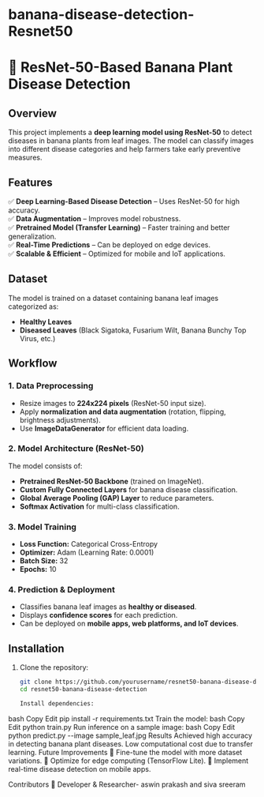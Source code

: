 # banana-disease-detection-Resnet50
# 🍌 ResNet-50-Based Banana Plant Disease Detection  

## Overview  
This project implements a **deep learning model using ResNet-50** to detect diseases in banana plants from leaf images. The model can classify images into different disease categories and help farmers take early preventive measures.  

## Features  
✅ **Deep Learning-Based Disease Detection** – Uses ResNet-50 for high accuracy.  
✅ **Data Augmentation** – Improves model robustness.  
✅ **Pretrained Model (Transfer Learning)** – Faster training and better generalization.  
✅ **Real-Time Predictions** – Can be deployed on edge devices.  
✅ **Scalable & Efficient** – Optimized for mobile and IoT applications.  

## Dataset  
The model is trained on a dataset containing banana leaf images categorized as:  
- **Healthy Leaves**  
- **Diseased Leaves** (Black Sigatoka, Fusarium Wilt, Banana Bunchy Top Virus, etc.)  

## Workflow  
### **1. Data Preprocessing**  
- Resize images to **224x224 pixels** (ResNet-50 input size).  
- Apply **normalization and data augmentation** (rotation, flipping, brightness adjustments).  
- Use **ImageDataGenerator** for efficient data loading.  

### **2. Model Architecture (ResNet-50)**  
The model consists of:  
- **Pretrained ResNet-50 Backbone** (trained on ImageNet).  
- **Custom Fully Connected Layers** for banana disease classification.  
- **Global Average Pooling (GAP) Layer** to reduce parameters.  
- **Softmax Activation** for multi-class classification.  

### **3. Model Training**  
- **Loss Function:** Categorical Cross-Entropy  
- **Optimizer:** Adam (Learning Rate: 0.0001)  
- **Batch Size:** 32  
- **Epochs:** 10  

### **4. Prediction & Deployment**  
- Classifies banana leaf images as **healthy or diseased**.  
- Displays **confidence scores** for each prediction.  
- Can be deployed on **mobile apps, web platforms, and IoT devices**.  

## Installation  
1. Clone the repository:  
   ```bash
   git clone https://github.com/yourusername/resnet50-banana-disease-detection.git
   cd resnet50-banana-disease-detection

   Install dependencies:
bash
Copy
Edit
pip install -r requirements.txt
Train the model:
bash
Copy
Edit
python train.py
Run inference on a sample image:
bash
Copy
Edit
python predict.py --image sample_leaf.jpg
Results
Achieved high accuracy in detecting banana plant diseases.
Low computational cost due to transfer learning.
Future Improvements
🔹 Fine-tune the model with more dataset variations.
🔹 Optimize for edge computing (TensorFlow Lite).
🔹 Implement real-time disease detection on mobile apps.



Contributors
🚀 Developer & Researcher- aswin prakash and siva sreeram
